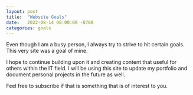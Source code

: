 ```yaml
---
layout: post
title:  "Website Goals"
date:   2022-08-14 08:00:00 -0700
categories: goals
---
```


Even though I am a busy person, I always try to strive to hit certain goals. 
This very site was a goal of mine. 

I hope to continue building upon it and creating content that useful for others within the IT field. 
I will be using this site to update my portfolio and document personal projects in the future as well. 

Feel free to subscribe if that is something that is of interest to you. 